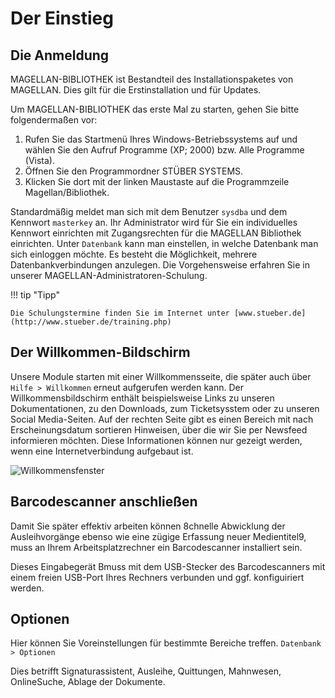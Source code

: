 # Der Einstieg

## Die Anmeldung

MAGELLAN-BIBLIOTHEK ist Bestandteil des Installationspaketes von MAGELLAN. Dies gilt für die Erstinstallation und für Updates.

Um MAGELLAN-BIBLIOTHEK das erste Mal zu starten, gehen Sie bitte folgendermaßen vor:

1. Rufen Sie das Startmenü Ihres Windows-Betriebssystems auf und wählen Sie den Aufruf Programme (XP; 2000) bzw. Alle Programme (Vista).
2. Öffnen Sie den Programmordner STÜBER SYSTEMS.
3. Klicken Sie dort mit der linken Maustaste auf die Programmzeile Magellan/Bibliothek.

Standardmäßig meldet man sich mit dem Benutzer `sysdba` und dem Kennwort `masterkey` an. Ihr Administrator wird für Sie ein individuelles Kennwort einrichten mit Zugangsrechten für die MAGELLAN Bibliothek einrichten. Unter `Datenbank` kann man einstellen, in welche Datenbank man sich einloggen möchte. Es besteht die Möglichkeit, mehrere Datenbankverbindungen anzulegen. Die Vorgehensweise erfahren Sie in unserer MAGELLAN-Administratoren-Schulung.

!!! tip "Tipp"

    Die Schulungstermine finden Sie im Internet unter [www.stueber.de](http://www.stueber.de/training.php)

## Der Willkommen-Bildschirm

Unsere Module starten mit einer Willkommensseite, die später auch über `Hilfe > Willkommen` erneut aufgerufen werden kann. Der Willkommensbildschirm enthält beispielsweise Links zu unseren Dokumentationen, zu den Downloads, zum Ticketsysstem oder zu unseren Social Media-Seiten.
Auf der rechten Seite gibt es einen Bereich mit nach Erscheinungsdatum sortieren Hinweisen, über die wir Sie per Newsfeed informieren möchten. Diese Informationen können nur gezeigt werden, wenn eine Internetverbindung aufgebaut ist.

![Willkommensfenster](/assets/images/willk.mag.png)

## Barcodescanner anschließen

Damit Sie später effektiv arbeiten können 8chnelle Abwicklung der Ausleihvorgänge ebenso wie eine zügige Erfassung neuer Medientitel9, muss an Ihrem Arbeitsplatzrechner ein Barcodescanner installiert sein.

Dieses Eingabegerät Bmuss mit dem USB-Stecker des Barcodescanners mit einem freien USB-Port Ihres Rechners verbunden und ggf. konfiguiriert werden.

## Optionen

Hier können Sie Voreinstellungen für bestimmte Bereiche treffen. `Datenbank > Optionen`

Dies betrifft Signaturassistent, Ausleihe, Quittungen, Mahnwesen, OnlineSuche, Ablage der Dokumente.

